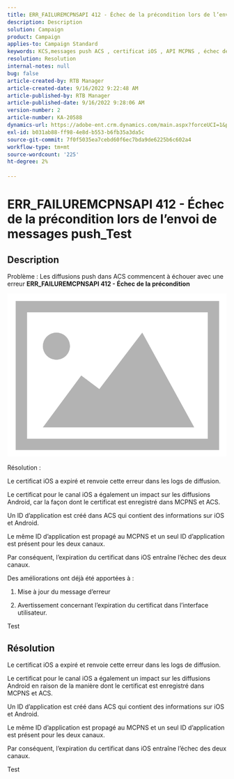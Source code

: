 ```yaml
---
title: ERR_FAILUREMCPNSAPI 412 - Échec de la précondition lors de l’envoi de messages push_Test
description: Description
solution: Campaign
product: Campaign
applies-to: Campaign Standard
keywords: KCS,messages push ACS , certificat iOS , API MCPNS , échec de la précondition
resolution: Resolution
internal-notes: null
bug: false
article-created-by: RTB Manager
article-created-date: 9/16/2022 9:22:48 AM
article-published-by: RTB Manager
article-published-date: 9/16/2022 9:28:06 AM
version-number: 2
article-number: KA-20588
dynamics-url: https://adobe-ent.crm.dynamics.com/main.aspx?forceUCI=1&pagetype=entityrecord&etn=knowledgearticle&id=c07f1620-a135-ed11-9db1-00224808679b
exl-id: b031ab88-ff98-4e8d-b553-b6fb35a3da5c
source-git-commit: 7f0f5035ea7cebd60f6ec7bda9de6225b6c602a4
workflow-type: tm+mt
source-wordcount: '225'
ht-degree: 2%

---
```


# ERR_FAILUREMCPNSAPI 412 - Échec de la précondition lors de l’envoi de messages push_Test

## Description


Problème : Les diffusions push dans ACS commencent à échouer avec une erreur <b>ERR_FAILUREMCPNSAPI 412 - Échec de la précondition </b>

![](assets/___0cbe6fd2-a135-ed11-9db1-00224808679b___.png)



Résolution :

Le certificat iOS a expiré et renvoie cette erreur dans les logs de diffusion.

Le certificat pour le canal iOS a également un impact sur les diffusions Android, car la façon dont le certificat est enregistré dans MCPNS et ACS.

Un ID d’application est créé dans ACS qui contient des informations sur iOS et Android.

Le même ID d’application est propagé au MCPNS et un seul ID d’application est présent pour les deux canaux.

Par conséquent, l’expiration du certificat dans iOS entraîne l’échec des deux canaux.



Des améliorations ont déjà été apportées à :

1. Mise à jour du message d’erreur

2. Avertissement concernant l’expiration du certificat dans l’interface utilisateur.





Test


## Résolution


Le certificat iOS a expiré et renvoie cette erreur dans les logs de diffusion.

Le certificat pour le canal iOS a également un impact sur les diffusions Android en raison de la manière dont le certificat est enregistré dans MCPNS et ACS.

Un ID d’application est créé dans ACS qui contient des informations sur iOS et Android.

Le même ID d’application est propagé au MCPNS et un seul ID d’application est présent pour les deux canaux.

Par conséquent, l’expiration du certificat dans iOS entraîne l’échec des deux canaux.





Test
